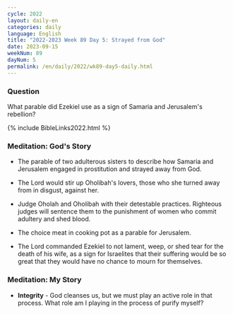 ```yaml
---
cycle: 2022
layout: daily-en
categories: daily
language: English
title: "2022-2023 Week 89 Day 5: Strayed from God"
date: 2023-09-15
weekNum: 89
dayNum: 5
permalink: /en/daily/2022/wk89-day5-daily.html
---
```


### Question     
What parable did Ezekiel use as a sign of Samaria and Jerusalem's rebellion?


{% include BibleLinks2022.html %}

### Meditation: God's Story   
+ The parable of two adulterous sisters to describe how Samaria and Jerusalem engaged in prostitution and strayed away from God. 

+ The Lord would stir up Oholibah's lovers, those who she turned away from in disgust, against her. 

+ Judge Oholah and Oholibah with their detestable practices. Righteous judges will sentence them to the punishment of women who commit adultery and shed blood. 

+ The choice meat in cooking pot as a parable for Jerusalem. 

+ The Lord commanded Ezekiel to not lament, weep, or shed tear for the death of his wife, as a sign for Israelites that their suffering would be so great that they would have no chance to mourn for themselves. 

### Meditation: My Story   
+ **Integrity** - God cleanses us, but we must play an active role in that process. What role am I playing in the process of purify myself?
